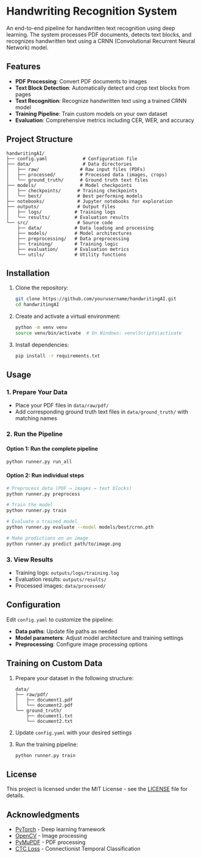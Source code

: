 # Handwriting Recognition System

An end-to-end pipeline for handwritten text recognition using deep learning. The system processes PDF documents, detects text blocks, and recognizes handwritten text using a CRNN (Convolutional Recurrent Neural Network) model.

## Features

- **PDF Processing**: Convert PDF documents to images
- **Text Block Detection**: Automatically detect and crop text blocks from pages
- **Text Recognition**: Recognize handwritten text using a trained CRNN model
- **Training Pipeline**: Train custom models on your own dataset
- **Evaluation**: Comprehensive metrics including CER, WER, and accuracy

## Project Structure

```
handwritingAI/
├── config.yaml             # Configuration file
├── data/                   # Data directories
│   ├── raw/               # Raw input files (PDFs)
│   ├── processed/         # Processed data (images, crops)
│   └── ground_truth/      # Ground truth text files
├── models/                # Model checkpoints
│   ├── checkpoints/      # Training checkpoints
│   └── best/             # Best performing models
├── notebooks/            # Jupyter notebooks for exploration
├── outputs/              # Output files
│   ├── logs/            # Training logs
│   └── results/         # Evaluation results
└── src/                  # Source code
    ├── data/            # Data loading and processing
    ├── models/          # Model architectures
    ├── preprocessing/   # Data preprocessing
    ├── training/        # Training logic
    ├── evaluation/      # Evaluation metrics
    └── utils/           # Utility functions
```

## Installation

1. Clone the repository:
   ```bash
   git clone https://github.com/yourusername/handwritingAI.git
   cd handwritingAI
   ```

2. Create and activate a virtual environment:
   ```bash
   python -m venv venv
   source venv/bin/activate  # On Windows: venv\Scripts\activate
   ```

3. Install dependencies:
   ```bash
   pip install -r requirements.txt
   ```

## Usage

### 1. Prepare Your Data

- Place your PDF files in `data/raw/pdf/`
- Add corresponding ground truth text files in `data/ground_truth/` with matching names

### 2. Run the Pipeline

#### Option 1: Run the complete pipeline
```bash
python runner.py run_all
```

#### Option 2: Run individual steps
```bash
# Preprocess data (PDF → images → text blocks)
python runner.py preprocess

# Train the model
python runner.py train

# Evaluate a trained model
python runner.py evaluate --model models/best/crnn.pth

# Make predictions on an image
python runner.py predict path/to/image.png
```

### 3. View Results

- Training logs: `outputs/logs/training.log`
- Evaluation results: `outputs/results/`
- Processed images: `data/processed/`

## Configuration

Edit `config.yaml` to customize the pipeline:

- **Data paths**: Update file paths as needed
- **Model parameters**: Adjust model architecture and training settings
- **Preprocessing**: Configure image processing options

## Training on Custom Data

1. Prepare your dataset in the following structure:
   ```
   data/
   ├── raw/pdf/
   │   ├── document1.pdf
   │   └── document2.pdf
   └── ground_truth/
       ├── document1.txt
       └── document2.txt
   ```

2. Update `config.yaml` with your desired settings

3. Run the training pipeline:
   ```bash
   python runner.py train
   ```

## License

This project is licensed under the MIT License - see the [LICENSE](LICENSE) file for details.

## Acknowledgments

- [PyTorch](https://pytorch.org/) - Deep learning framework
- [OpenCV](https://opencv.org/) - Image processing
- [PyMuPDF](https://pymupdf.readthedocs.io/) - PDF processing
- [CTC Loss](https://distill.pub/2017/ctc/) - Connectionist Temporal Classification
